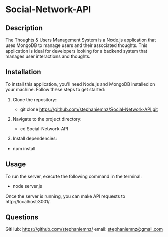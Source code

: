 # Social-Network-API

## Description

The Thoughts & Users Management System is a Node.js application that uses MongoDB to manage users and their associated thoughts. This application is ideal for developers looking for a backend system that manages user interactions and thoughts.

## Installation

To install this application, you'll need Node.js and MongoDB installed on your machine. Follow these steps to get started:

1. Clone the repository:
   - git clone https://github.com/stephaniemnz/Social-Network-API.git

2. Navigate to the project directory:
    - cd Social-Network-API

3. Install dependencies:
- npm install


## Usage
To run the server, execute the following command in the terminal:
- node server.js

Once the server is running, you can make API requests to http://localhost:3001/.

## Questions
GitHub: https://github.com/stephaniemnz/
email: stephaniemnz@gmail.com